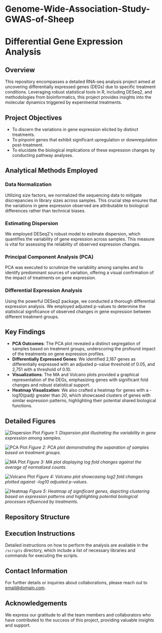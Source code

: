 # Genome-Wide-Association-Study-GWAS-of-Sheep
# Differential Gene Expression Analysis

## Overview
This repository encompasses a detailed RNA-seq analysis project aimed at uncovering differentially expressed genes (DEGs) due to specific treatment conditions. Leveraging robust statistical tools in R, including DESeq2, and methodologies from bioinformatics, this project provides insights into the molecular dynamics triggered by experimental treatments.

## Project Objectives
- To discern the variations in gene expression elicited by distinct treatments.
- To pinpoint genes that exhibit significant upregulation or downregulation post-treatment.
- To elucidate the biological implications of these expression changes by conducting pathway analyses.

## Analytical Methods Employed
### Data Normalization
Utilizing size factors, we normalized the sequencing data to mitigate discrepancies in library sizes across samples. This crucial step ensures that the variations in gene expression observed are attributable to biological differences rather than technical biases.

### Estimating Dispersion
We employed DESeq2's robust model to estimate dispersion, which quantifies the variability of gene expression across samples. This measure is vital for assessing the reliability of observed expression changes.

### Principal Component Analysis (PCA)
PCA was executed to scrutinize the variability among samples and to identify predominant sources of variation, offering a visual confirmation of the impact of treatments on gene expression.

### Differential Expression Analysis
Using the powerful DESeq2 package, we conducted a thorough differential expression analysis. We employed adjusted p-values to determine the statistical significance of observed changes in gene expression between different treatment groups.

## Key Findings
- **PCA Outcomes**: The PCA plot revealed a distinct segregation of samples based on treatment groups, underscoring the profound impact of the treatments on gene expression profiles.
- **Differentially Expressed Genes**: We identified 2,187 genes as differentially expressed with an adjusted p-value threshold of 0.05, and 2,751 with a threshold of 0.10.
- **Visualizations**: The MA and Volcano plots provided a graphical representation of the DEGs, emphasizing genes with significant fold changes and robust statistical support.
- **Heatmap Visualization**: We also crafted a heatmap for genes with a -log10(padj) greater than 20, which showcased clusters of genes with similar expression patterns, highlighting their potential shared biological functions.

## Detailed Figures
![Dispersion Plot](/path/to/figure1.png)
*Figure 1: Dispersion plot illustrating the variability in gene expression among samples.*

![PCA Plot](/path/to/figure2.png)
*Figure 2: PCA plot demonstrating the separation of samples based on treatment groups.*

![MA Plot](/path/to/figure3.png)
*Figure 3: MA plot displaying log fold changes against the average of normalized counts.*

![Volcano Plot](/path/to/figure4.png)
*Figure 4: Volcano plot showcasing log2 fold changes plotted against -log10 adjusted p-values.*

![Heatmap](/path/to/figure5.png)
*Figure 5: Heatmap of significant genes, depicting clustering based on expression patterns and highlighting potential biological processes influenced by treatments.*

## Repository Structure

## Execution Instructions
Detailed instructions on how to perform the analysis are available in the `/scripts` directory, which include a list of necessary libraries and commands for executing the scripts.

## Contact Information
For further details or inquiries about collaborations, please reach out to [email@domain.com](mailto:email@domain.com).

## Acknowledgements
We express our gratitude to all the team members and collaborators who have contributed to the success of this project, providing valuable insights and support.

